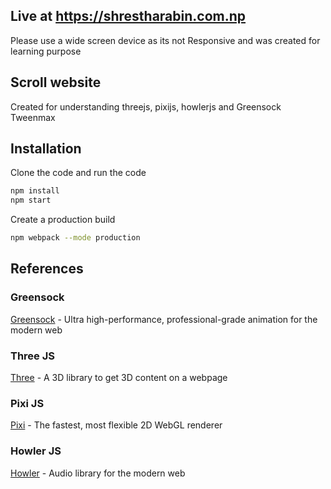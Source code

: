 ## Live at https://shrestharabin.com.np  
 Please use a wide screen device as its not Responsive and was created for learning purpose

## Scroll website
 Created for understanding threejs, pixijs, howlerjs and Greensock Tweenmax

## Installation
 Clone the code and run the code

```bash
npm install
npm start
```

Create a production build
```bash
npm webpack --mode production
```

## References

 ### Greensock
   [Greensock](https://greensock.com/) - Ultra high-performance, professional-grade animation for the modern web  
 ### Three JS
   [Three](https://threejs.org/) - A 3D library to get 3D content on a webpage  
 ### Pixi JS
   [Pixi](https://www.pixijs.com/) - The fastest, most flexible 2D WebGL renderer  
 ### Howler JS
   [Howler](https://howlerjs.com/) - Audio library for the modern web  
